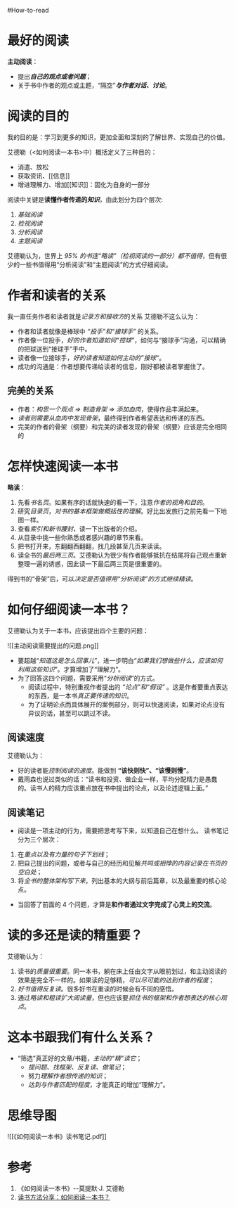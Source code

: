 #How-to-read

# 最好的阅读
**主动阅读**：
- 提出***自己的观点或者问题***；
- 关于书中作者的观点或主题，“隔空”***与作者对话、讨论***。

# 阅读的目的
我的目的是：学习到更多的知识，更加全面和深刻的了解世界、实现自己的价值。

艾德勒（<如何阅读一本书>中）概括定义了三种目的：
- 消遣、放松
- 获取资讯、[[信息]]
- 增进理解力、增加[[知识]]：固化为自身的一部分

阅读中关键是**读懂作者传递的*知识***，由此划分为四个层次:
1. *基础阅读*
2. *检视阅读*
3. *分析阅读*
4. *主题阅读*

艾德勒认为，世界上 *95% 的书连“略读”（检视阅读的一部分）都不值得*，但有很少的一些书值得用“分析阅读”和“主题阅读”的方式仔细阅读。

# 作者和读者的关系
我一直任务作者和读者就是*记录方和接收方*的关系
艾德勒不这么认为：
- 作者和读者就像是棒球中 *“投手”和“接球手”* 的关系。
- 作者像一位投手，*好的作者知道如何“控球”*，如何与“接球手”沟通，可以精确的把球送到“接球手”手中。
- 读者像一位接球手，*好的读者知道如何主动的”接球“*。
- 成功的沟通是：作者想要传递给读者的信息，刚好都被读者掌握住了。

## 完美的关系
- 作者：*构思一个观点 => 制造骨架 => 添加血肉*，使得作品丰满起来。
- *读者则需要从血肉中发现骨架*，最终得到作者希望表达和传递的东西。
- 完美的作者的骨架（纲要）和完美的读者发现的骨架（纲要）应该是完全相同的

# 怎样快速阅读一本书
**略读**：
1. 先看*书名页*。如果有序的话就快速的看一下，注意*作者的视角和目的*。
2. 研究*目录页*，*对书的基本框架做概括性的理解*。好比出发旅行之前先看一下地图一样。
3. 查看*索引和新书腰封*，读一下出版者的介绍。
4. 从目录中挑一些你熟悉或者感兴趣的章节来看。
5. 把书打开来，东翻翻西翻翻，找几段甚至几页来读读。
6. 读全书的*最后两三页*。艾德勒认为很少有作者能够抵抗在结尾将自己观点重新整理一遍的诱惑，因此读一下最后两三页是很重要的。

得到书的“骨架”后，可以*决定是否值得用“分析阅读”的方式继续精读*。

# 如何仔细阅读一本书？

艾德勒认为关于一本书，应该提出四个主要的问题：

![[主动阅读需要提出的问题.png]]

- 要超越“*知道这是怎么回事儿*”，进一步明白“*如果我们想做些什么，应该如何利用这些知识*”。才算增加了“理解力”。
- 为了回答这四个问题，需要采用“*分析阅读*”的方式。
	- 阅读过程中，特别重视作者提出的 *“论点”和“假设”* 。这是作者要重点表达的东西，是一本书*真正要传递的知识*。
	- 为了证明论点而具体展开的案例部分，则可以快速阅读，如果对论点没有异议的话，甚至可以跳过不读。

## 阅读速度
艾德勒认为：
- 好的读者能*控制阅读的速度*。能做到 **“该快则快”、“该慢则慢”**。
- 戴雨森也说过类似的话：“读书和投资、做企业一样，平均分配精力是愚蠢的。读书人的精力应该重点放在书中提出的论点，以及论述逻辑上面。”

## 阅读笔记
- 阅读是一项主动的行为，需要把思考写下来，以知道自己在想什么。
读书笔记分为三个层次：
1. 在*重点以及有力量的句子下划线*；
2. 把自己提出的问题，或者与自己的经历和见解*共鸣或相悖的内容记录在书页的空白处*；
3. 将*全书的整体架构写下来*，列出基本的大纲与前后篇章，以及最重要的核心论点。

- 当回答了前面的 4 个问题，才算是**和作者通过文字完成了心灵上的交流**。

# 读的多还是读的精重要？

艾德勒认为：
1. 读书的*质量很重要*。同一本书，躺在床上任由文字从眼前划过，和主动阅读的效果是完全不一样的。如果读的足够精，*可以尽可能的达到作者的程度*；
2. *好书值得反复读*。很多好书在重读的时候会有不同的感悟。
3. 通过*略读和粗读扩大阅读量*，但也应该要*抓住书的框架和作者想表达的核心观点*。

# 这本书跟我们有什么关系？

- “筛选”真正好的文章/书籍，*主动的“精”读它*；
	- *提问题、找框架、反复读、做笔记*；
	- 努力*理解作者想传递的知识*；
	- *达到与作者匹配的程度*，才能真正的增加“理解力”。

# 思维导图
![[《如何阅读一本书》读书笔记.pdf]]
# 参考
1. 《如何阅读一本书》--莫提默·J. 艾德勒
2. [读书方法分享：如何阅读一本书？](https://sspai.com/post/59388)